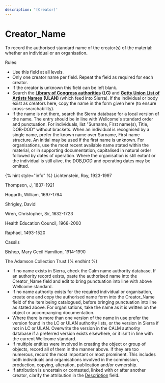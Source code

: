 ```yaml
---
description: '[Creator]'
---
```


# Creator\_Name

To record the authorised standard name of the creator(s) of the material: whether an individual or an organisation.

Rules:

* Use this field at all levels.
* Only one creator name per field. Repeat the field as required for each creator.
* If the creator is unknown this field can be left blank.
* Search the [**Library of Congress authorities**](https://authorities.loc.gov) **(LC)** and [**Getty Union List of Artists Names**](http://www.getty.edu/research/tools/vocabularies/ulan/) **(ULAN)** (which feed into Sierra). If the individual or body exist as creators here, copy the name in the form given here (to ensure cross-searchability).
* If the name is not there, search the Sierra database for a local version of the name. The entry should be in line with Wellcome's standard order and punctuation. For individuals, list "Surname, First name(s), Title, DOB-DOD" without brackets. When an individual is recognised by a single name, prefer the known name over Surname, First name structure. An initial may be used if the first name is unknown. For organisations, use the most recent available name stated within the material, or in supporting documentation, capitalised in natural order followed by dates of operation. Where the organisation is still extant or the individual is still alive, the DOB,DOD and operating dates may be omitted.    &#x20;

{% hint style="info" %}
Lichtenstein, Roy, 1923-1997

Thompson, J, 1837-1921

Hogarth, William, 1697-1764

Shrigley, David

Wren, Christopher, Sir, 1632-1723

Health Education Council, 1968-2000

Raphael, 1493-1520

Cassils

Bishop, Mary Cecil Hamilton, 1914-1990

The Adamson Collection Trust
{% endhint %}

* If no name exists in Sierra, check the Calm name authority database. If an authority record exists, paste the authorised name into the Creator\_Name field and edit to bring punctuation into line with above Wellcome standard.&#x20;
* If no name authority exists for the required individual or organisation, create one and copy the authorised name form into the Creator\_Name field of the item being catalogued, before bringing punctuation into line as stated above. For organisations, take the name as it is written on the object or accompanying documentation.&#x20;
* Where there is more than one version of the name in use prefer the version found in the LC or ULAN authority lists, or the version in Sierra if not in LC or ULAN. Overwrite the version in the CALM authority database if a preferred version exists elsewhere, or it isn't in line with the current Wellcome standard.
* If multiple entities were involved in creating the object or group of objects, record all of them in the manner above. If they are too numerous, record the most important or most prominent. This includes both individuals and organisations involved in the commission, production, copying, alteration, publication and/or ownership.
* If attribution is uncertain or contested, linked with or after another creator, clarify the attribution in the [Description](../content/description.md) field.
